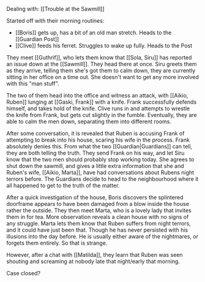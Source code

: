 Dealing with: [[Trouble at the Sawmill]]

Started off with their morning routines:

- [[Boris]] gets up, has a bit of an old man stretch. Heads to the [[Guardian Post]]
- [[Clive]] feeds his ferret. Struggles to wake up fully. Heads to the Post

They meet [[Guthrif]], who lets them know that [[Sola, Siru]] has reported an issue down at the [[Sawmill]]. They head there at once. Siru greets them as they arrive, telling them she's got them to calm down, they are currently sitting in her office on a time out. She doesn't want to get any more involved with this "man stuff".

The two of them head into the office and witness an attack, with [[Aikio, Ruben]] lunging at [[Gaski, Frank]] with a knife. Frank successfully defends himself, and takes hold of the knife. Clive runs in and attempts to wrestle the knife from Frank, but gets cut slightly in the fumble.
Eventually, they are able to calm the men down, separating them into different rooms.

After some conversation, it is revealed that Ruben is accusing Frank of attempting to break into his house, scaring his wife in the process. Frank absolutely denies this. From what the two [[Guardian|Guardians]] can tell, they are both telling the truth. They send Frank on his way, and let Siru know that the two men should probably stop working today. She agrees to shut down the sawmill, and gives a little extra information that she and Ruben's wife, [[Aikio, Marta]], have had conversations about Rubens night terrors before. The Guardians decide to head to the neighbourhood where it all happened to get to the truth of the matter.

After a quick investigation of the house, Boris discovers the splintered doorframe appears to have been damaged from a blow inside the house rather the outside. They then meet Marta, who is a lovely lady that invites them in for tea. More observation reveals a clean house with no signs of any struggle.
Marta lets them know that Ruben suffers from night terrors, and it could have just been that. Though he has never persisted with his illusions into the day before. He is usually either aware of the nightmares, or forgets them entirely. So that is strange.

However, after a chat with [[Matilda]], they learn that Ruben was seen shouting and screaming at nobody late that night/early that morning.

Case closed?